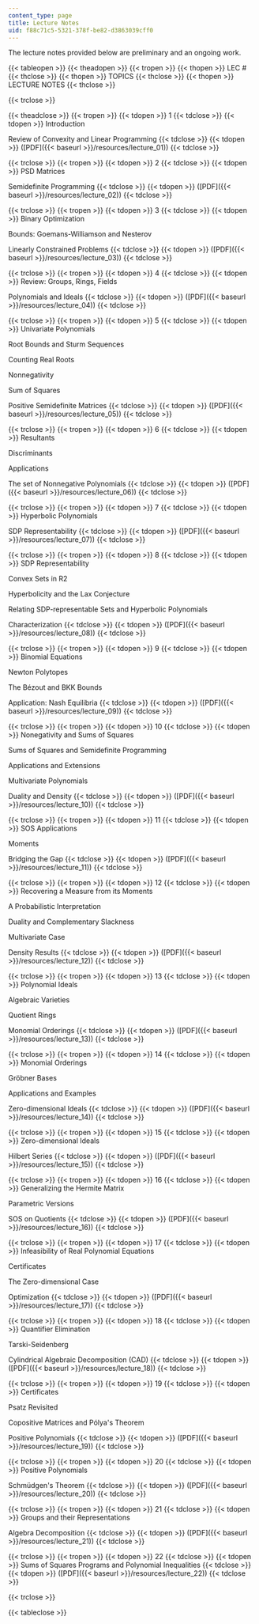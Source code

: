 ```yaml
---
content_type: page
title: Lecture Notes
uid: f88c71c5-5321-378f-be82-d3863039cff0
---
```


The lecture notes provided below are preliminary and an ongoing work.

{{< tableopen >}}
{{< theadopen >}}
{{< tropen >}}
{{< thopen >}}
LEC #
{{< thclose >}}
{{< thopen >}}
TOPICS
{{< thclose >}}
{{< thopen >}}
LECTURE NOTES
{{< thclose >}}

{{< trclose >}}

{{< theadclose >}}
{{< tropen >}}
{{< tdopen >}}
1
{{< tdclose >}}
{{< tdopen >}}
Introduction  
  
Review of Convexity and Linear Programming
{{< tdclose >}}
{{< tdopen >}}
([PDF]({{< baseurl >}}/resources/lecture_01))
{{< tdclose >}}

{{< trclose >}}
{{< tropen >}}
{{< tdopen >}}
2
{{< tdclose >}}
{{< tdopen >}}
PSD Matrices  
  
Semidefinite Programming
{{< tdclose >}}
{{< tdopen >}}
([PDF]({{< baseurl >}}/resources/lecture_02))
{{< tdclose >}}

{{< trclose >}}
{{< tropen >}}
{{< tdopen >}}
3
{{< tdclose >}}
{{< tdopen >}}
Binary Optimization  
  
Bounds: Goemans-Williamson and Nesterov  
  
Linearly Constrained Problems
{{< tdclose >}}
{{< tdopen >}}
([PDF]({{< baseurl >}}/resources/lecture_03))
{{< tdclose >}}

{{< trclose >}}
{{< tropen >}}
{{< tdopen >}}
4
{{< tdclose >}}
{{< tdopen >}}
Review: Groups, Rings, Fields  
  
Polynomials and Ideals
{{< tdclose >}}
{{< tdopen >}}
([PDF]({{< baseurl >}}/resources/lecture_04))
{{< tdclose >}}

{{< trclose >}}
{{< tropen >}}
{{< tdopen >}}
5
{{< tdclose >}}
{{< tdopen >}}
Univariate Polynomials  
  
Root Bounds and Sturm Sequences  
  
Counting Real Roots  
  
Nonnegativity  
  
Sum of Squares  
  
Positive Semidefinite Matrices
{{< tdclose >}}
{{< tdopen >}}
([PDF]({{< baseurl >}}/resources/lecture_05))
{{< tdclose >}}

{{< trclose >}}
{{< tropen >}}
{{< tdopen >}}
6
{{< tdclose >}}
{{< tdopen >}}
Resultants  
  
Discriminants  
  
Applications  
  
The set of Nonnegative Polynomials
{{< tdclose >}}
{{< tdopen >}}
([PDF]({{< baseurl >}}/resources/lecture_06))
{{< tdclose >}}

{{< trclose >}}
{{< tropen >}}
{{< tdopen >}}
7
{{< tdclose >}}
{{< tdopen >}}
Hyperbolic Polynomials  
  
SDP Representability
{{< tdclose >}}
{{< tdopen >}}
([PDF]({{< baseurl >}}/resources/lecture_07))
{{< tdclose >}}

{{< trclose >}}
{{< tropen >}}
{{< tdopen >}}
8
{{< tdclose >}}
{{< tdopen >}}
SDP Representability  
  
Convex Sets in R2  
  
Hyperbolicity and the Lax Conjecture  
  
Relating SDP-representable Sets and Hyperbolic Polynomials  
  
Characterization
{{< tdclose >}}
{{< tdopen >}}
([PDF]({{< baseurl >}}/resources/lecture_08))
{{< tdclose >}}

{{< trclose >}}
{{< tropen >}}
{{< tdopen >}}
9
{{< tdclose >}}
{{< tdopen >}}
Binomial Equations  
  
Newton Polytopes  
  
The Bézout and BKK Bounds  
  
Application: Nash Equilibria
{{< tdclose >}}
{{< tdopen >}}
([PDF]({{< baseurl >}}/resources/lecture_09))
{{< tdclose >}}

{{< trclose >}}
{{< tropen >}}
{{< tdopen >}}
10
{{< tdclose >}}
{{< tdopen >}}
Nonegativity and Sums of Squares  
  
Sums of Squares and Semidefinite Programming  
  
Applications and Extensions  
  
Multivariate Polynomials  
  
Duality and Density
{{< tdclose >}}
{{< tdopen >}}
([PDF]({{< baseurl >}}/resources/lecture_10))
{{< tdclose >}}

{{< trclose >}}
{{< tropen >}}
{{< tdopen >}}
11
{{< tdclose >}}
{{< tdopen >}}
SOS Applications  
  
Moments  
  
Bridging the Gap
{{< tdclose >}}
{{< tdopen >}}
([PDF]({{< baseurl >}}/resources/lecture_11))
{{< tdclose >}}

{{< trclose >}}
{{< tropen >}}
{{< tdopen >}}
12
{{< tdclose >}}
{{< tdopen >}}
Recovering a Measure from its Moments  
  
A Probabilistic Interpretation  
  
Duality and Complementary Slackness  
  
Multivariate Case  
  
Density Results
{{< tdclose >}}
{{< tdopen >}}
([PDF]({{< baseurl >}}/resources/lecture_12))
{{< tdclose >}}

{{< trclose >}}
{{< tropen >}}
{{< tdopen >}}
13
{{< tdclose >}}
{{< tdopen >}}
Polynomial Ideals  
  
Algebraic Varieties  
  
Quotient Rings  
  
Monomial Orderings
{{< tdclose >}}
{{< tdopen >}}
([PDF]({{< baseurl >}}/resources/lecture_13))
{{< tdclose >}}

{{< trclose >}}
{{< tropen >}}
{{< tdopen >}}
14
{{< tdclose >}}
{{< tdopen >}}
Monomial Orderings  
  
Gröbner Bases  
  
Applications and Examples  
  
Zero-dimensional Ideals
{{< tdclose >}}
{{< tdopen >}}
([PDF]({{< baseurl >}}/resources/lecture_14))
{{< tdclose >}}

{{< trclose >}}
{{< tropen >}}
{{< tdopen >}}
15
{{< tdclose >}}
{{< tdopen >}}
Zero-dimensional Ideals  
  
Hilbert Series
{{< tdclose >}}
{{< tdopen >}}
([PDF]({{< baseurl >}}/resources/lecture_15))
{{< tdclose >}}

{{< trclose >}}
{{< tropen >}}
{{< tdopen >}}
16
{{< tdclose >}}
{{< tdopen >}}
Generalizing the Hermite Matrix  
  
Parametric Versions  
  
SOS on Quotients
{{< tdclose >}}
{{< tdopen >}}
([PDF]({{< baseurl >}}/resources/lecture_16))
{{< tdclose >}}

{{< trclose >}}
{{< tropen >}}
{{< tdopen >}}
17
{{< tdclose >}}
{{< tdopen >}}
Infeasibility of Real Polynomial Equations  
  
Certificates  
  
The Zero-dimensional Case  
  
Optimization
{{< tdclose >}}
{{< tdopen >}}
([PDF]({{< baseurl >}}/resources/lecture_17))
{{< tdclose >}}

{{< trclose >}}
{{< tropen >}}
{{< tdopen >}}
18
{{< tdclose >}}
{{< tdopen >}}
Quantifier Elimination  
  
Tarski-Seidenberg  
  
Cylindrical Algebraic Decomposition (CAD)
{{< tdclose >}}
{{< tdopen >}}
([PDF]({{< baseurl >}}/resources/lecture_18))
{{< tdclose >}}

{{< trclose >}}
{{< tropen >}}
{{< tdopen >}}
19
{{< tdclose >}}
{{< tdopen >}}
Certificates  
  
Psatz Revisited  
  
Copositive Matrices and Pólya's Theorem  
  
Positive Polynomials
{{< tdclose >}}
{{< tdopen >}}
([PDF]({{< baseurl >}}/resources/lecture_19))
{{< tdclose >}}

{{< trclose >}}
{{< tropen >}}
{{< tdopen >}}
20
{{< tdclose >}}
{{< tdopen >}}
Positive Polynomials  
  
Schmüdgen's Theorem
{{< tdclose >}}
{{< tdopen >}}
([PDF]({{< baseurl >}}/resources/lecture_20))
{{< tdclose >}}

{{< trclose >}}
{{< tropen >}}
{{< tdopen >}}
21
{{< tdclose >}}
{{< tdopen >}}
Groups and their Representations  
  
Algebra Decomposition
{{< tdclose >}}
{{< tdopen >}}
([PDF]({{< baseurl >}}/resources/lecture_21))
{{< tdclose >}}

{{< trclose >}}
{{< tropen >}}
{{< tdopen >}}
22
{{< tdclose >}}
{{< tdopen >}}
Sums of Squares Programs and Polynomial Inequalities
{{< tdclose >}}
{{< tdopen >}}
([PDF]({{< baseurl >}}/resources/lecture_22))
{{< tdclose >}}

{{< trclose >}}

{{< tableclose >}}